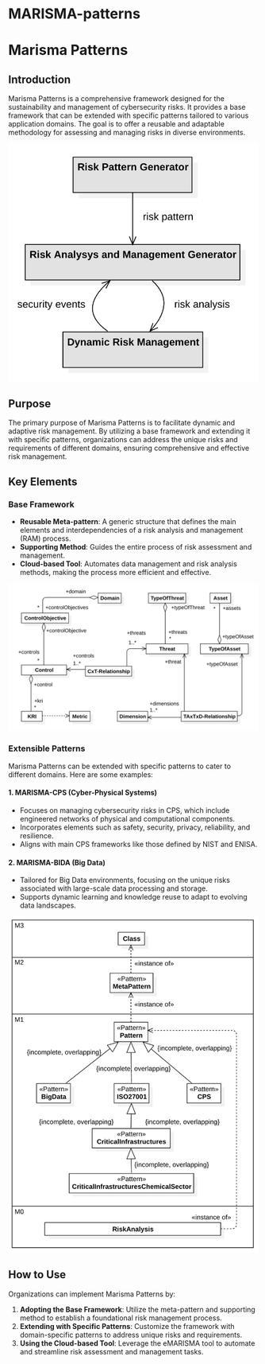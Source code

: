 # MARISMA-patterns

# Marisma Patterns

## Introduction

Marisma Patterns is a comprehensive framework designed for the sustainability and management of cybersecurity risks. It provides a base framework that can be extended with specific patterns tailored to various application domains. The goal is to offer a reusable and adaptable methodology for assessing and managing risks in diverse environments.

![](img/architecture.png)

## Purpose

The primary purpose of Marisma Patterns is to facilitate dynamic and adaptive risk management. By utilizing a base framework and extending it with specific patterns, organizations can address the unique risks and requirements of different domains, ensuring comprehensive and effective risk management.

## Key Elements

### Base Framework
- **Reusable Meta-pattern**: A generic structure that defines the main elements and interdependencies of a risk analysis and management (RAM) process.
- **Supporting Method**: Guides the entire process of risk assessment and management.
- **Cloud-based Tool**: Automates data management and risk analysis methods, making the process more efficient and effective.

![](img/metapattern.png)

### Extensible Patterns
Marisma Patterns can be extended with specific patterns to cater to different domains. Here are some examples:

#### 1. MARISMA-CPS (Cyber-Physical Systems)
- Focuses on managing cybersecurity risks in CPS, which include engineered networks of physical and computational components.
- Incorporates elements such as safety, security, privacy, reliability, and resilience.
- Aligns with main CPS frameworks like those defined by NIST and ENISA.

#### 2. MARISMA-BIDA (Big Data)
- Tailored for Big Data environments, focusing on the unique risks associated with large-scale data processing and storage.
- Supports dynamic learning and knowledge reuse to adapt to evolving data landscapes.

![](img/mof.png)

## How to Use

Organizations can implement Marisma Patterns by:
1. **Adopting the Base Framework**: Utilize the meta-pattern and supporting method to establish a foundational risk management process.
2. **Extending with Specific Patterns**: Customize the framework with domain-specific patterns to address unique risks and requirements.
3. **Using the Cloud-based Tool**: Leverage the eMARISMA tool to automate and streamline risk assessment and management tasks.


